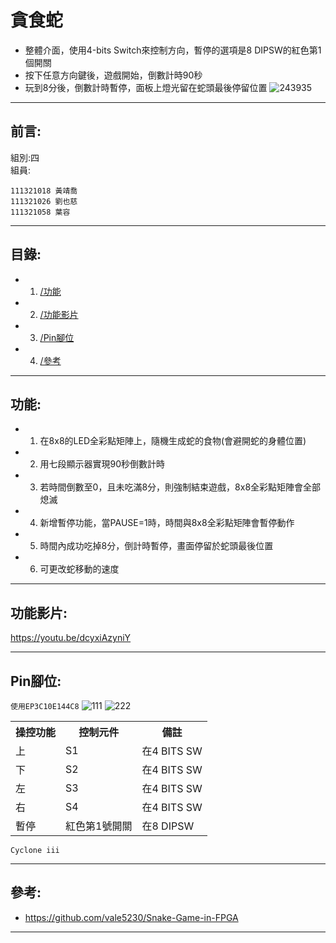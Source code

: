 # 貪食蛇
* 整體介面，使用4-bits Switch來控制方向，暫停的選項是8 DIPSW的紅色第1個開關
* 按下任意方向鍵後，遊戲開始，倒數計時90秒
* 玩到8分後，倒數計時暫停，面板上燈光留在蛇頭最後停留位置
![243935](https://github.com/joyce820129/snake_game/assets/104434994/dd9ca32a-df75-4e03-963d-6e43f0f45412)


- - -

## 前言:
組別:四<br>
組員:
```
111321018 黃靖喬
111321026 劉也慈
111321058 葉容
```

- - - 

## 目錄:
* 1. [/功能](/README.md#功能)
* 2. [/功能影片](/README.md#功能影片)
* 3. [/Pin腳位](/README.md#Pin腳位)
* 4. [/參考](/README.md#參考)

 - - -
## 功能:
* 1. 在8x8的LED全彩點矩陣上，隨機生成蛇的食物(會避開蛇的身體位置)
* 2. 用七段顯示器實現90秒倒數計時
* 3. 若時間倒數至0，且未吃滿8分，則強制結束遊戲，8x8全彩點矩陣會全部熄滅
* 4. 新增暫停功能，當PAUSE=1時，時間與8x8全彩點矩陣會暫停動作
* 5. 時間內成功吃掉8分，倒計時暫停，畫面停留於蛇頭最後位置
* 6. 可更改蛇移動的速度

 - - -

## 功能影片:
https://youtu.be/dcyxiAzyniY
- - -

## Pin腳位:
`使用EP3C10E144C8`
![111](https://github.com/joyce820129/snake_game/assets/104434994/7c9744d1-ebfe-48bb-951c-84464b5f5d5b)
![222](https://github.com/joyce820129/snake_game/assets/104434994/4c4304a6-6e2b-4554-80e9-304f5adaabd1)
<table>
  <tr>
    <th>操控功能</th>
    <th>控制元件</th>
    <th>備註</th>
  </tr>
  <tr>
    <td>上</td>
    <td>S1</td>
    <td>在4 BITS SW</td>
  </tr>
  <tr>
    <td>下</td>
    <td>S2</td>
    <td>在4 BITS SW</td>
  </tr>
  <tr>
    <td>左</td>
    <td>S3</td>
    <td>在4 BITS SW</td>
  </tr>
  <tr>
    <td>右</td>
    <td>S4</td>
    <td>在4 BITS SW</td>
  </tr>
  <tr>
    <td>暫停</td>
    <td>紅色第1號開關</td>
    <td>在8 DIPSW</td>
  </tr>
</table>

`Cyclone iii`
- - -

## 參考:
* https://github.com/vale5230/Snake-Game-in-FPGA
- - -


